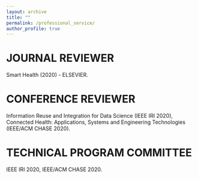 ```yaml
---
layout: archive
title: ""
permalink: /professional_service/
author_profile: true
---
```


# JOURNAL REVIEWER

Smart Health (2020) - ELSEVIER.

# CONFERENCE REVIEWER

Information Reuse and Integration for Data Science (IEEE IRI 2020), Connected Health: Applications, Systems and Engineering Technologies (IEEE/ACM CHASE 2020).

# TECHNICAL PROGRAM COMMITTEE

IEEE IRI 2020, IEEE/ACM CHASE 2020.
